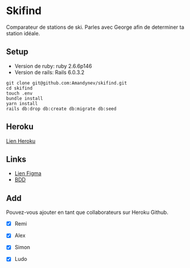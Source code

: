 # Skifind

Comparateur de stations de ski. Parles avec George afin de determiner ta station idéale.

## Setup

- Version de ruby: ruby 2.6.6p146
- Version de rails: Rails 6.0.3.2

```
git clone git@github.com:Amandynev/skifind.git
cd skifind
touch .env
bundle install
yarn install
rails db:drop db:create db:migrate db:seed
```

## Heroku

[Lien Heroku](http://skifind.herokuapp.com/)


## Links

- [Lien Figma](https://www.figma.com/file/pEMTwKPccVsgI9QeHpoU2V/Skifind?node-id=17%3A8)
- [BDD](https://kitt.lewagon.com/db/14146)

## Add

Pouvez-vous ajouter en tant que collaborateurs sur Heroku Github.
- [X] Remi
- [X] Alex
- [X] Simon
- [X] Ludo


